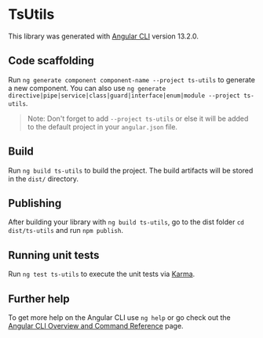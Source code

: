 # TsUtils

This library was generated with [Angular CLI](https://github.com/angular/angular-cli) version 13.2.0.

## Code scaffolding

Run `ng generate component component-name --project ts-utils` to generate a new component. You can also use `ng generate directive|pipe|service|class|guard|interface|enum|module --project ts-utils`.
> Note: Don't forget to add `--project ts-utils` or else it will be added to the default project in your `angular.json` file. 

## Build

Run `ng build ts-utils` to build the project. The build artifacts will be stored in the `dist/` directory.

## Publishing

After building your library with `ng build ts-utils`, go to the dist folder `cd dist/ts-utils` and run `npm publish`.

## Running unit tests

Run `ng test ts-utils` to execute the unit tests via [Karma](https://karma-runner.github.io).

## Further help

To get more help on the Angular CLI use `ng help` or go check out the [Angular CLI Overview and Command Reference](https://angular.io/cli) page.
